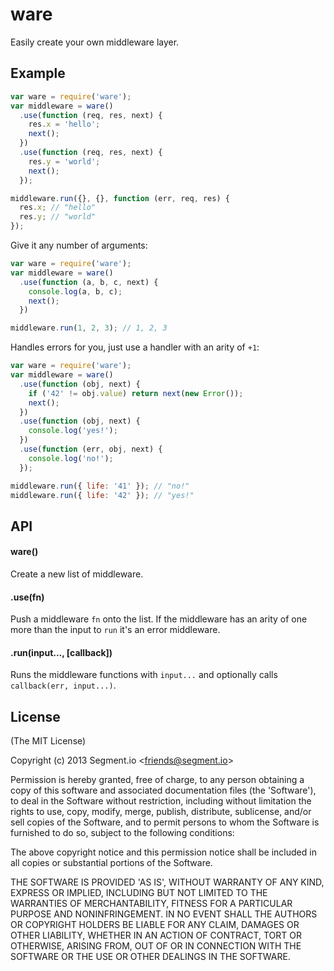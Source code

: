 
# ware

  Easily create your own middleware layer.

## Example

```js
var ware = require('ware');
var middleware = ware()
  .use(function (req, res, next) {
    res.x = 'hello';
    next();
  })
  .use(function (req, res, next) {
    res.y = 'world';
    next();
  });

middleware.run({}, {}, function (err, req, res) {
  res.x; // "hello"
  res.y; // "world"
});
```

  Give it any number of arguments:

```js
var ware = require('ware');
var middleware = ware()
  .use(function (a, b, c, next) {
    console.log(a, b, c);
    next();
  })

middleware.run(1, 2, 3); // 1, 2, 3
```

  Handles errors for you, just use a handler with an arity of `+1`:

```js
var ware = require('ware');
var middleware = ware()
  .use(function (obj, next) {
    if ('42' != obj.value) return next(new Error());
    next();
  })
  .use(function (obj, next) {
    console.log('yes!');
  })
  .use(function (err, obj, next) {
    console.log('no!');
  });

middleware.run({ life: '41' }); // "no!"
middleware.run({ life: '42' }); // "yes!"
```

## API

#### ware()

  Create a new list of middleware.

#### .use(fn)

  Push a middleware `fn` onto the list. If the middleware has an arity of one more than the input to `run` it's an error middleware.

#### .run(input..., [callback])

  Runs the middleware functions with `input...` and optionally calls `callback(err, input...)`.

## License

  (The MIT License)

  Copyright (c) 2013 Segment.io &lt;friends@segment.io&gt;

  Permission is hereby granted, free of charge, to any person obtaining a copy of this software and associated documentation files (the 'Software'), to deal in the Software without restriction, including without limitation the rights to use, copy, modify, merge, publish, distribute, sublicense, and/or sell copies of the Software, and to permit persons to whom the Software is furnished to do so, subject to the following conditions:

  The above copyright notice and this permission notice shall be included in all copies or substantial portions of the Software.

  THE SOFTWARE IS PROVIDED 'AS IS', WITHOUT WARRANTY OF ANY KIND, EXPRESS OR IMPLIED, INCLUDING BUT NOT LIMITED TO THE WARRANTIES OF MERCHANTABILITY, FITNESS FOR A PARTICULAR PURPOSE AND NONINFRINGEMENT. IN NO EVENT SHALL THE AUTHORS OR COPYRIGHT HOLDERS BE LIABLE FOR ANY CLAIM, DAMAGES OR OTHER LIABILITY, WHETHER IN AN ACTION OF CONTRACT, TORT OR OTHERWISE, ARISING FROM, OUT OF OR IN CONNECTION WITH THE SOFTWARE OR THE USE OR OTHER DEALINGS IN THE SOFTWARE.
